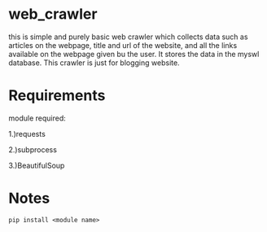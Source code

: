 # web_crawler
this is simple and purely basic web crawler which collects data such as articles on the webpage, title and url of the website, and all the links available on the webpage given bu the user. It stores the data in the myswl database. This crawler is just for blogging website.

# Requirements
module required:

  1.)requests
  
  2.)subprocess
  
  3.)BeautifulSoup
  
  # Notes
    pip install <module name>
